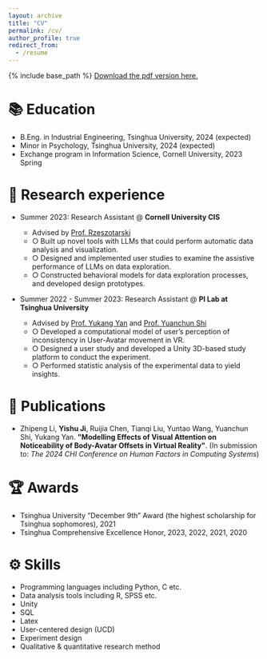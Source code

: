 ```yaml
---
layout: archive
title: "CV"
permalink: /cv/
author_profile: true
redirect_from:
  - /resume
---
```


{% include base_path %}
[Download the pdf version here.](https://yishu-ji.github.io/files/CV_YishuJi.pdf)

📚 Education
======
* B.Eng. in Industrial Engineering, Tsinghua University, 2024 (expected)
* Minor in Psychology, Tsinghua University, 2024 (expected)
* Exchange program in Information Science, Cornell University, 2023 Spring

🧐 Research experience
======
* Summer 2023: Research Assistant @ **Cornell University CIS**
  * Advised by [Prof. Rzeszotarski](jeffrz.com)
  * ○ Built up novel tools with LLMs that could perform automatic data analysis and visualization.
  * ○ Designed and implemented user studies to examine the assistive performance of LLMs on data exploration.
  * ○ Constructed behavioral models for data exploration processes, and developed design prototypes.

* Summer 2022 - Summer 2023: Research Assistant @ **PI Lab at Tsinghua University**
  * Advised by [Prof. Yukang Yan](https://yukangyan.info/) and [Prof. Yuanchun Shi](https://www.cs.tsinghua.edu.cn/csen/info/1180/4037.htm)
  * ○ Developed a computational model of user’s perception of inconsistency in User-Avatar movement in VR.
  * ○ Designed a user study and developed a Unity 3D-based study platform to conduct the experiment.
  * ○ Performed statistic analysis of the experimental data to yield insights.

📑 Publications
======
* Zhipeng Li, **Yishu Ji**, Ruijia Chen, Tianqi Liu, Yuntao Wang, Yuanchun Shi, Yukang Yan. **"Modelling Effects of Visual Attention on Noticeability of Body-Avatar Offsets in Virtual Reality"**. (In submission to: *The 2024 CHI Conference on Human Factors in Computing Systems*)

🏆 Awards
======
* Tsinghua University ”December 9th” Award (the highest scholarship for Tsinghua sophomores), 2021
* Tsinghua Comprehensive Excellence Honor, 2023, 2022, 2021, 2020

⚙️ Skills
======
* Programming languages including Python, C etc.
* Data analysis tools including R, SPSS etc.
* Unity
* SQL
* Latex
* User-centered design (UCD)
* Experiment design
* Qualitative & quantitative research method
